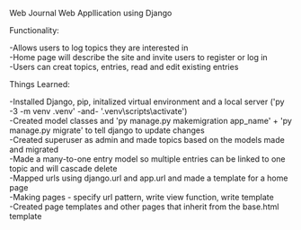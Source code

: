 Web Journal Web Appllication using Django  

Functionality:  

  -Allows users to log topics they are interested in  
  -Home page will describe the site and invite users to register or log in  
  -Users can creat topics, entries, read and edit existing entries  

Things Learned:  

-Installed Django, pip, initalized virtual environment and a local server ('py -3 -m venv .venv' -and- '.venv\scripts\activate')  
-Created model classes and 'py manage.py makemigration app_name' + 'py manage.py migrate' to tell django to update changes  
-Created superuser as admin and made topics based on the models made and migrated  
-Made a many-to-one entry model so multiple entries can be linked to one topic and will cascade delete  
-Mapped urls using django.url and app.url and made a template for a home page  
-Making pages - specify url pattern, write view function, write template  
-Created page templates and other pages that inherit from the base.html template
